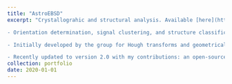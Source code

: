 ```yaml
---
title: "AstroEBSD"
excerpt: "Crystallograhic and structural analysis. Available [here](https://github.com/benjaminbritton/AstroEBSD).

- Orientation determination, signal clustering, and structure classification with template matching, built in MATLAB.​

- Initially developed by the group for Hough transforms and geometrical analysis of diffraction data.

- Recently updated to version 2.0 with my contributions: an open-source PCA pipeline for analysis of correlative, multimodal datasets, including Fourier cross-correlation of simulated templates for orientation and structure ID."
collection: portfolio
date: 2020-01-01
---
```



